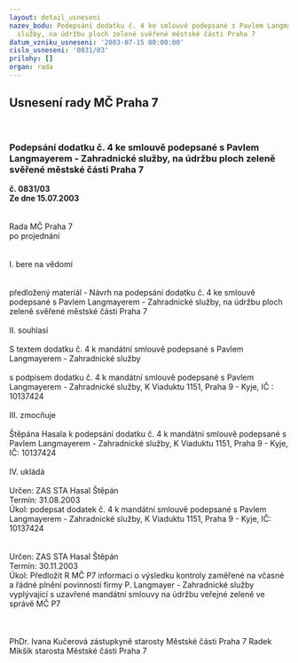 ```yaml
---
layout: detail_usneseni
nazev_bodu: Podepsání dodatku č. 4 ke smlouvě podepsané s Pavlem Langmayerem - Zahradnické
  služby, na údržbu ploch zeleně svěřené městské části Praha 7
datum_vzniku_usneseni: '2003-07-15 00:00:00'
cislo_usneseni: '0831/03'
prilohy: []
organ: rada
---
```

<div id="ucUsn_pList" class="usn">
	<span><h2>Usnesení rady MČ Praha 7 </h2>
<br></span><div class="standBody">
<span><h3>Podepsání dodatku č. 4 ke smlouvě podepsané s Pavlem Langmayerem - Zahradnické služby, na údržbu ploch zeleně svěřené městské části Praha 7</h3></span><div class="center">
		<strong>č. 0831/03</strong><br>
	</div>
<div class="center">
		<strong>Ze dne 15.07.2003</strong><br><br>
	</div>
<br>Rada MČ Praha 7<br>po projednání<br><br><br>I.	bere na vědomí<br><br> <br>předložený materiál - Návrh na podepsání dodatku č. 4 ke smlouvě podepsané s Pavlem Langmayerem - Zahradnické služby, na údržbu ploch zeleně svěřené městské části Praha 7<br><br>II.	souhlasí <br><br>S textem dodatku č. 4 k mandátní smlouvě podepsané s Pavlem Langmayerem - Zahradnické služby<br><br>s podpisem dodatku č. 4 k mandátní smlouvě podepsané s Pavlem Langmayerem - Zahradnické služby, K Viaduktu 1151, Praha 9 - Kyje, IČ : 10137424<br><br>III.	zmocňuje <br><br>Štěpána Hasala k podepsání dodatku č. 4 k mandátní smlouvě podepsané s Pavlem Langmayerem - Zahradnické služby, K Viaduktu 1151, Praha 9 - Kyje, IČ: 10137424<br><br>IV.	ukládá <br><br>Určen:	ZAS STA Hasal Štěpán<br>Termín: 31.08.2003<br>Úkol:	podepsat dodatek č. 4 k mandátní smlouvě podepsané s Pavlem Langmayerem - Zahradnické služby, K Viaduktu 1151, Praha 9 - Kyje, IČ: 10137424 <br> <br><br>Určen:	ZAS STA Hasal Štěpán<br>Termín: 30.11.2003<br>Úkol:	Předložit R MČ P7 informaci o výsledku  kontroly zaměřené na včasné a řádné plnění povinností firmy P. Langmayer - Zahradnické služby vyplývající s uzavřené mandátní smlouvy na údržbu veřejné zeleně ve správě  MČ P7<br> <br> <br>	<br>PhDr. Ivana Kučerová zástupkyně starosty Městské části Praha 7	 Radek Mikšík starosta Městské části Praha 7<br>	<br><br>
</div>
</div>